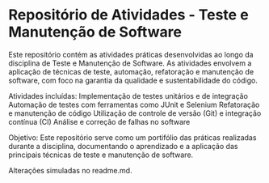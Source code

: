 
# Repositório de Atividades - Teste e Manutenção de Software


Este repositório contém as atividades práticas desenvolvidas ao longo da disciplina de Teste e Manutenção de Software. As atividades envolvem a aplicação de técnicas de teste, automação, refatoração e manutenção de software, com foco na garantia da qualidade e sustentabilidade do código.

Atividades incluídas:
Implementação de testes unitários e de integração
Automação de testes com ferramentas como JUnit e Selenium
Refatoração e manutenção de código
Utilização de controle de versão (Git) e integração contínua (CI)
Análise e correção de falhas no software

Objetivo:
Este repositório serve como um portifólio das práticas realizadas durante a disciplina, documentando o aprendizado e a aplicação das principais técnicas de teste e manutenção de software.




Alterações simuladas no readme.md.



